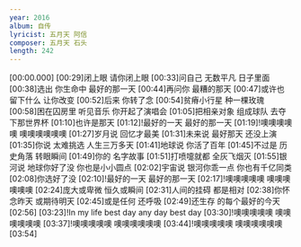 ```yaml
---
year: 2016
album: 自传
lyricist: 五月天 阿信
composer: 五月天 石头
length: 242
---
```

[00:00.000]
[00:29]闭上眼 请你闭上眼
[00:33]问自己 无数平凡 日子里面
[00:38]选出 你生命中 最好的那一天
[00:44]再问你 最糟的那天
[00:47]或许也 留下什么 让你改变
[00:52]后来 你转了念
[00:54]贫瘠小行星 种一棵玫瑰
[00:58]困在囚房里 听见音乐 你开起了演唱会
[01:05]把相亲对象 组成球队 去夺下那世界杯
[01:10]也许是那天
[01:12]!最好的一天 最好的那一天
[01:19]!噢噢噢噢噢 噢噢噢噢噢噢
[01:27]岁月说 回忆才最美
[01:31]未来说 最好那天 还没上演
[01:35]你说 太难挑选 人生三万多天
[01:41]地球说 你活了百年
[01:45]不过是 历史角落 转眼瞬间
[01:49]你的 名字故事
[01:51]打喷嚏就都 全灰飞烟灭
[01:55]银河说 地球你好了没 你也是小小圆点
[02:02]宇宙说 银河你乖一点 你也有千亿同类
[02:08]你选好了没
[02:10]!最好的一天 最好的那一天
[02:17]!噢噢噢噢噢 噢噢噢噢噢噢
[02:24]庞大或卑微 恒久或瞬间
[02:31]人间的挂碍 都是相对
[02:38]你怀念昨天 或期待明天
[02:45]或是任何 还呼吸
[02:49]还生存 的每个最好的今天
[02:56]
[03:23]!In my life best day any day best day
[03:30]!噢噢噢噢噢 噢噢噢噢噢噢
[03:37]!噢噢噢噢噢 噢噢噢噢噢噢
[03:44]!噢噢噢噢噢 噢噢噢噢噢噢
[03:54]